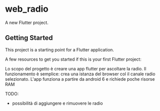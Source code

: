 # web_radio

A new Flutter project.

## Getting Started

This project is a starting point for a Flutter application.

A few resources to get you started if this is your first Flutter project:

Lo scopo del progetto è creare una app flutter per ascoltare la radio. Il funzionamento è semplice: crea una istanza del browser col il canale radio selezionato.
L'app funziona a partire da android 6 e richiede poche risorse RAM

TODO:
- possibilità di aggiungere e rimuovere le radio
